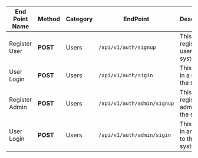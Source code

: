 | End Point Name | Method   | Category | EndPoint                    | Description                           |
| -------------- | -------- | -------- | --------------------------- | ------------------------------------- |
| Register User  | **POST** | Users    | `/api/v1/auth/signup`       | This registers a users to the system  |
| User Login     | **POST** | Users    | `/api/v1/auth/sigin`        | This signs in a user to the system    |
| Register Admin | **POST** | Users    | `/api/v1/auth/admin/signup` | This registers an admin to the system |
| User Login     | **POST** | Users    | `/api/v1/auth/admin/sigin`  | This signs in an admin to the system  |
